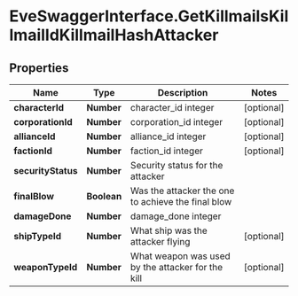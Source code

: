# EveSwaggerInterface.GetKillmailsKillmailIdKillmailHashAttacker

## Properties
Name | Type | Description | Notes
------------ | ------------- | ------------- | -------------
**characterId** | **Number** | character_id integer | [optional] 
**corporationId** | **Number** | corporation_id integer | [optional] 
**allianceId** | **Number** | alliance_id integer | [optional] 
**factionId** | **Number** | faction_id integer | [optional] 
**securityStatus** | **Number** | Security status for the attacker  | 
**finalBlow** | **Boolean** | Was the attacker the one to achieve the final blow  | 
**damageDone** | **Number** | damage_done integer | 
**shipTypeId** | **Number** | What ship was the attacker flying  | [optional] 
**weaponTypeId** | **Number** | What weapon was used by the attacker for the kill  | [optional] 


